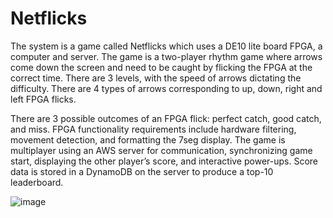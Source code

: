 # Netflicks

The system is a game called Netflicks which uses a DE10 lite board FPGA, a computer and server. The game is a two-player rhythm game where arrows come down the screen and need to be caught by flicking the FPGA at the correct time. There are 3 levels, with the speed of arrows dictating the difficulty. There are 4 types of arrows corresponding to up, down, right and left FPGA flicks.

There are 3 possible outcomes of an FPGA flick: perfect catch, good catch, and miss. FPGA functionality requirements include hardware filtering,
movement detection, and formatting the 7seg display. The game is multiplayer using an AWS server for communication, synchronizing game start, displaying the other player’s score, and interactive power-ups. Score data is stored in a DynamoDB on the server to produce a top-10 leaderboard.


![image](https://github.com/anish-narain/Netflicks/assets/69715492/fc509658-33bb-4b6a-948b-79ebaa7492f9)




